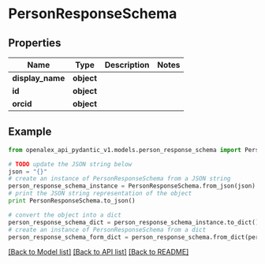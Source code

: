 # PersonResponseSchema


## Properties
Name | Type | Description | Notes
------------ | ------------- | ------------- | -------------
**display_name** | **object** |  | 
**id** | **object** |  | 
**orcid** | **object** |  | 

## Example

```python
from openalex_api_pydantic_v1.models.person_response_schema import PersonResponseSchema

# TODO update the JSON string below
json = "{}"
# create an instance of PersonResponseSchema from a JSON string
person_response_schema_instance = PersonResponseSchema.from_json(json)
# print the JSON string representation of the object
print PersonResponseSchema.to_json()

# convert the object into a dict
person_response_schema_dict = person_response_schema_instance.to_dict()
# create an instance of PersonResponseSchema from a dict
person_response_schema_form_dict = person_response_schema.from_dict(person_response_schema_dict)
```
[[Back to Model list]](../README.md#documentation-for-models) [[Back to API list]](../README.md#documentation-for-api-endpoints) [[Back to README]](../README.md)


